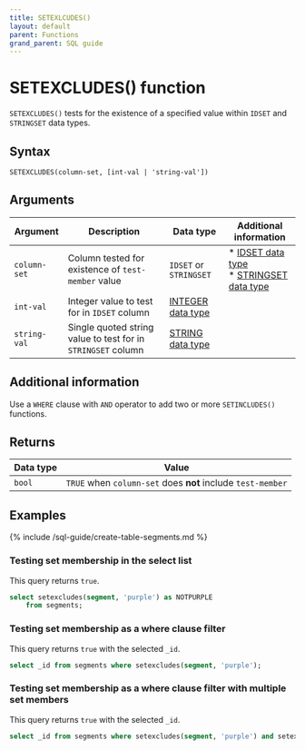```yaml
---
title: SETEXLCUDES()
layout: default
parent: Functions
grand_parent: SQL guide
---
```


# SETEXCLUDES() function

`SETEXCLUDES()` tests for the existence of a specified value within `IDSET` and `STRINGSET` data types.

## Syntax

```
SETEXCLUDES(column-set, [int-val | 'string-val'])
```

## Arguments

| Argument | Description | Data type | Additional information |
|---|---|---|---|
| `column-set` | Column tested for existence of `test-member` value | `IDSET` or `STRINGSET` | * [IDSET data type](/docs/sql-guide/data-types/idset)<br/>* [STRINGSET data type](/docs/sql-guide/data-types/stringset) |
| `int-val` | Integer value to test for in `IDSET` column | [INTEGER data type](/docs/sql-guide/data-types/data-type-int) |
| `string-val` | Single quoted string value to test for in `STRINGSET` column | [STRING data type](/docs/sql-guide/data-types/data-type-string) |

## Additional information

Use a `WHERE` clause with `AND` operator to add two or more `SETINCLUDES()` functions.

## Returns

| Data type | Value |
|---|---|
| `bool` | `TRUE` when `column-set` does **not** include `test-member` |

## Examples

{% include /sql-guide/create-table-segments.md %}

### Testing set membership in the select list

This query returns `true`.

```sql
select setexcludes(segment, 'purple') as NOTPURPLE
    from segments;  
```

### Testing set membership as a where clause filter

This query returns `true` with the selected `_id`.

```sql
select _id from segments where setexcludes(segment, 'purple');
```

### Testing set membership as a where clause filter with multiple set members

This query returns `true` with the selected `_id`.

```sql
select _id from segments where setexcludes(segment, 'purple') and setexcludes(segment, 'yellow');
```
